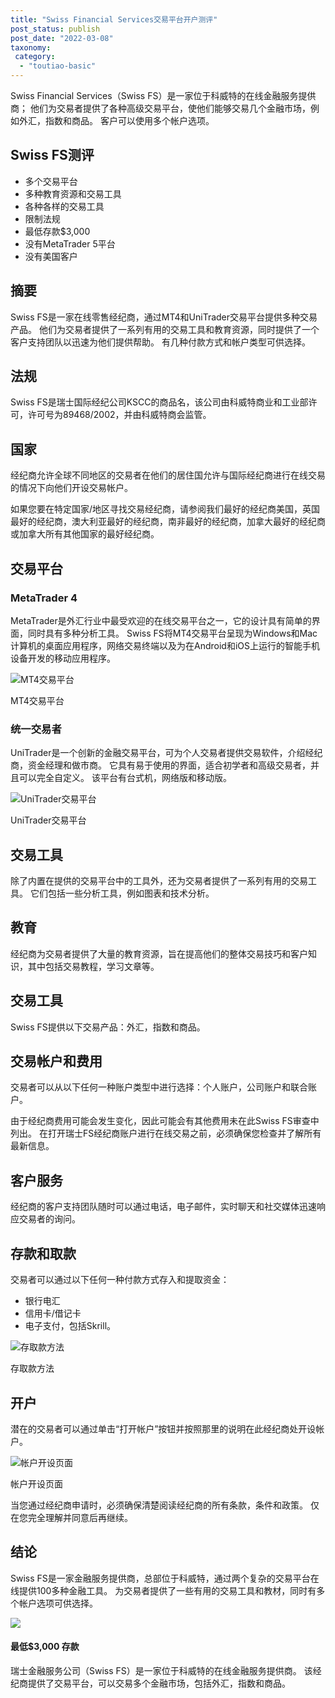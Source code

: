 ```yaml
---
title: "Swiss Financial Services交易平台开户测评"
post_status: publish
post_date: "2022-03-08"
taxonomy:
 category: 
  - "toutiao-basic"
---
```


Swiss Financial Services（Swiss FS）是一家位于科威特的在线金融服务提供商； 他们为交易者提供了各种高级交易平台，使他们能够交易几个金融市场，例如外汇，指数和商品。 客户可以使用多个帐户选项。

## Swiss FS测评
- 多个交易平台
- 多种教育资源和交易工具
- 各种各样的交易工具
- 限制法规
- 最低存款$3,000
- 没有MetaTrader 5平台
- 没有美国客户


## 摘要

Swiss FS是一家在线零售经纪商，通过MT4和UniTrader交易平台提供多种交易产品。 他们为交易者提供了一系列有用的交易工具和教育资源，同时提供了一个客户支持团队以迅速为他们提供帮助。 有几种付款方式和帐户类型可供选择。

## 法规

Swiss FS是瑞士国际经纪公司KSCC的商品名，该公司由科威特商业和工业部许可，许可号为89468/2002，并由科威特商会监管。

## 国家

经纪商允许全球不同地区的交易者在他们的居住国允许与国际经纪商进行在线交易的情况下向他们开设交易帐户。

如果您要在特定国家/地区寻找交易经纪商，请参阅我们最好的经纪商美国，英国最好的经纪商，澳大利亚最好的经纪商，南非最好的经纪商，加拿大最好的经纪商或加拿大所有其他国家的最好经纪商。

## 交易平台

### MetaTrader 4

MetaTrader是外汇行业中最受欢迎的在线交易平台之一，它的设计具有简单的界面，同时具有多种分析工具。 Swiss FS将MT4交易平台呈现为Windows和Mac计算机的桌面应用程序，网络交易终端以及为在Android和iOS上运行的智能手机设备开发的移动应用程序。

![MT4交易平台](https://cdn.fendou.la/funstoutiao/2020/11/Swiss-FS-Review-MT4-Trading-Platform.jpg "MT4交易平台")

MT4交易平台

### 统一交易者

UniTrader是一个创新的金融交易平台，可为个人交易者提供交易软件，介绍经纪商，资金经理和做市商。 它具有易于使用的界面，适合初学者和高级交易者，并且可以完全自定义。 该平台有台式机，网络版和移动版。

![UniTrader交易平台](https://cdn.fendou.la/funstoutiao/2020/11/Swiss-FS-Review-UniTrader-Trading-Platform.jpg "UniTrader交易平台")

UniTrader交易平台

## 交易工具

除了内置在提供的交易平台中的工具外，还为交易者提供了一系列有用的交易工具。 它们包括一些分析工具，例如图表和技术分析。

## 教育

经纪商为交易者提供了大量的教育资源，旨在提高他们的整体交易技巧和客户知识，其中包括交易教程，学习文章等。

## 交易工具

Swiss FS提供以下交易产品：外汇，指数和商品。

## 交易帐户和费用

交易者可以从以下任何一种账户类型中进行选择：个人账户，公司账户和联合账户。

由于经纪商费用可能会发生变化，因此可能会有其他费用未在此Swiss FS审查中列出。 在打开瑞士FS经纪商账户进行在线交易之前，必须确保您检查并了解所有最新信息。

## 客户服务

经纪商的客户支持团队随时可以通过电话，电子邮件，实时聊天和社交媒体迅速响应交易者的询问。

## 存款和取款

交易者可以通过以下任何一种付款方式存入和提取资金：
- 银行电汇
- 信用卡/借记卡
- 电子支付，包括Skrill。

![存取款方法](https://cdn.fendou.la/funstoutiao/2020/11/Swiss-FS-Review-Deposit-and-Withdrawal-Methods-1024x150.jpg "存取款方法")

存取款方法

## 开户

潜在的交易者可以通过单击“打开帐户”按钮并按照那里的说明在此经纪商处开设帐户。

![帐户开设页面](https://cdn.fendou.la/funstoutiao/2020/11/Swiss-FS-Review-Account-Opening-Page.jpg "帐户开设页面")

帐户开设页面

当您通过经纪商申请时，必须确保清楚阅读经纪商的所有条款，条件和政策。 仅在您完全理解并同意后再继续。

## 结论

Swiss FS是一家金融服务提供商，总部位于科威特，通过两个复杂的交易平台在线提供100多种金融工具。 为交易者提供了一些有用的交易工具和教材，同时有多个帐户选项可供选择。

![](https://cdn.fendou.la/funstoutiao/2020/11/Swiss-FS-Logo.png)

#### 最低$3,000 存款

瑞士金融服务公司（Swiss FS）是一家位于科威特的在线金融服务提供商。 该经纪商提供了交易平台，可以交易多个金融市场，包括外汇，指数和商品。
